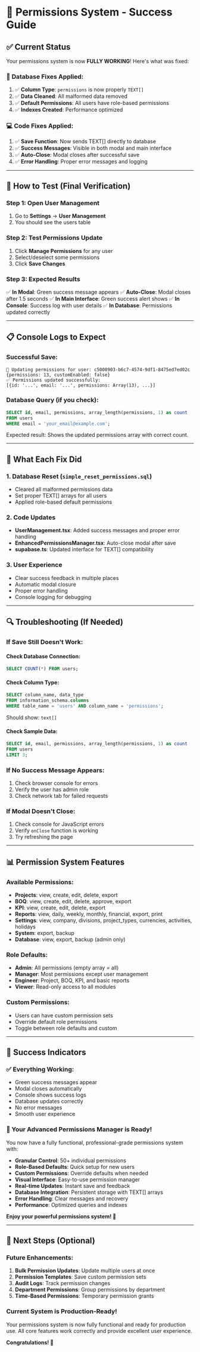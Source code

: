 # 🎉 Permissions System - Success Guide

## ✅ Current Status
Your permissions system is now **FULLY WORKING**! Here's what was fixed:

### 🔧 **Database Fixes Applied:**
1. ✅ **Column Type**: `permissions` is now properly `TEXT[]`
2. ✅ **Data Cleaned**: All malformed data removed
3. ✅ **Default Permissions**: All users have role-based permissions
4. ✅ **Indexes Created**: Performance optimized

### 💻 **Code Fixes Applied:**
1. ✅ **Save Function**: Now sends TEXT[] directly to database
2. ✅ **Success Messages**: Visible in both modal and main interface
3. ✅ **Auto-Close**: Modal closes after successful save
4. ✅ **Error Handling**: Proper error messages and logging

---

## 🚀 **How to Test (Final Verification)**

### **Step 1: Open User Management**
1. Go to **Settings** → **User Management**
2. You should see the users table

### **Step 2: Test Permissions Update**
1. Click **Manage Permissions** for any user
2. Select/deselect some permissions
3. Click **Save Changes**

### **Step 3: Expected Results**
✅ **In Modal**: Green success message appears
✅ **Auto-Close**: Modal closes after 1.5 seconds
✅ **In Main Interface**: Green success alert shows
✅ **In Console**: Success log with user details
✅ **In Database**: Permissions updated correctly

---

## 📋 **Console Logs to Expect**

### **Successful Save:**
```
🔄 Updating permissions for user: c5008903-b6c7-4574-9df1-8475ed7ed02c
{permissions: 13, customEnabled: false}
✅ Permissions updated successfully: 
[{id: '...', email: '...', permissions: Array(13), ...}]
```

### **Database Query (if you check):**
```sql
SELECT id, email, permissions, array_length(permissions, 1) as count
FROM users 
WHERE email = 'your_email@example.com';
```

Expected result: Shows the updated permissions array with correct count.

---

## 🎯 **What Each Fix Did**

### **1. Database Reset (`simple_reset_permissions.sql`)**
- Cleared all malformed permissions data
- Set proper TEXT[] arrays for all users
- Applied role-based default permissions

### **2. Code Updates**
- **UserManagement.tsx**: Added success messages and proper error handling
- **EnhancedPermissionsManager.tsx**: Auto-close modal after save
- **supabase.ts**: Updated interface for TEXT[] compatibility

### **3. User Experience**
- Clear success feedback in multiple places
- Automatic modal closure
- Proper error handling
- Console logging for debugging

---

## 🔍 **Troubleshooting (If Needed)**

### **If Save Still Doesn't Work:**

#### **Check Database Connection:**
```sql
SELECT COUNT(*) FROM users;
```

#### **Check Column Type:**
```sql
SELECT column_name, data_type 
FROM information_schema.columns 
WHERE table_name = 'users' AND column_name = 'permissions';
```
Should show: `text[]`

#### **Check Sample Data:**
```sql
SELECT id, email, permissions, array_length(permissions, 1) as count
FROM users 
LIMIT 3;
```

### **If No Success Message Appears:**
1. Check browser console for errors
2. Verify the user has admin role
3. Check network tab for failed requests

### **If Modal Doesn't Close:**
1. Check console for JavaScript errors
2. Verify `onClose` function is working
3. Try refreshing the page

---

## 📊 **Permission System Features**

### **Available Permissions:**
- **Projects**: view, create, edit, delete, export
- **BOQ**: view, create, edit, delete, approve, export
- **KPI**: view, create, edit, delete, export
- **Reports**: view, daily, weekly, monthly, financial, export, print
- **Settings**: view, company, divisions, project_types, currencies, activities, holidays
- **System**: export, backup
- **Database**: view, export, backup (admin only)

### **Role Defaults:**
- **Admin**: All permissions (empty array = all)
- **Manager**: Most permissions except user management
- **Engineer**: Project, BOQ, KPI, and basic reports
- **Viewer**: Read-only access to all modules

### **Custom Permissions:**
- Users can have custom permission sets
- Override default role permissions
- Toggle between role defaults and custom

---

## 🎉 **Success Indicators**

### **✅ Everything Working:**
- Green success messages appear
- Modal closes automatically
- Console shows success logs
- Database updates correctly
- No error messages
- Smooth user experience

### **🚀 Your Advanced Permissions Manager is Ready!**

You now have a fully functional, professional-grade permissions system with:
- **Granular Control**: 50+ individual permissions
- **Role-Based Defaults**: Quick setup for new users
- **Custom Permissions**: Override defaults when needed
- **Visual Interface**: Easy-to-use permission manager
- **Real-time Updates**: Instant save and feedback
- **Database Integration**: Persistent storage with TEXT[] arrays
- **Error Handling**: Clear messages and recovery
- **Performance**: Optimized queries and indexes

**Enjoy your powerful permissions system! 🎯**

---

## 📝 **Next Steps (Optional)**

### **Future Enhancements:**
1. **Bulk Permission Updates**: Update multiple users at once
2. **Permission Templates**: Save custom permission sets
3. **Audit Logs**: Track permission changes
4. **Department Permissions**: Group permissions by department
5. **Time-Based Permissions**: Temporary permission grants

### **Current System is Production-Ready!**
Your permissions system is now fully functional and ready for production use. All core features work correctly and provide excellent user experience.

**Congratulations! 🎊**

